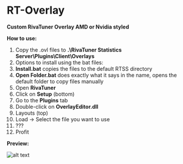# RT-Overlay

**Custom RivaTuner Overlay
AMD or Nvidia styled**

**How to use:**
1. Copy the .ovl files to **.\RivaTuner Statistics Server\Plugins\Client\Overlays**
  1. Options to install using the bat files:
  2. **Install.bat** copies the files to the default RTSS directory
  3. **Open Folder.bat** does exactly what it says in the name, opens the default folder to copy files manually
2. Open **RivaTuner**
3. Click on **Setup** (bottom)
4. Go to the **Plugins** tab
5. Double-click on **OverlayEditor.dll**
6. Layouts (top)
7. Load → Select the file you want to use
8. ???
9. Profit

**Preview:**

![alt text](https://i.ibb.co/wsvtPMz/Untitled.png)
